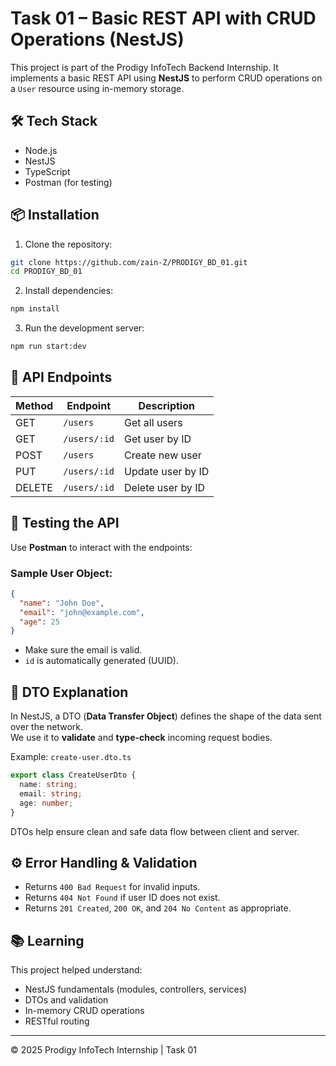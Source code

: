 
# Task 01 – Basic REST API with CRUD Operations (NestJS)

This project is part of the Prodigy InfoTech Backend Internship. It implements a basic REST API using **NestJS** to perform CRUD operations on a `User` resource using in-memory storage.

## 🛠 Tech Stack

- Node.js
- NestJS
- TypeScript
- Postman (for testing)

## 📦 Installation

1. Clone the repository:
```bash
git clone https://github.com/zain-Z/PRODIGY_BD_01.git
cd PRODIGY_BD_01
```

2. Install dependencies:
```bash
npm install
```

3. Run the development server:
```bash
npm run start:dev
```

## 🚀 API Endpoints

| Method | Endpoint         | Description          |
|--------|------------------|----------------------|
| GET    | `/users`         | Get all users        |
| GET    | `/users/:id`     | Get user by ID       |
| POST   | `/users`         | Create new user      |
| PUT    | `/users/:id`     | Update user by ID    |
| DELETE | `/users/:id`     | Delete user by ID    |

## 🧪 Testing the API

Use **Postman** to interact with the endpoints:

### Sample User Object:
```json
{
  "name": "John Doe",
  "email": "john@example.com",
  "age": 25
}
```

- Make sure the email is valid.
- `id` is automatically generated (UUID).

## 📄 DTO Explanation

In NestJS, a DTO (**Data Transfer Object**) defines the shape of the data sent over the network.  
We use it to **validate** and **type-check** incoming request bodies.

Example: `create-user.dto.ts`
```ts
export class CreateUserDto {
  name: string;
  email: string;
  age: number;
}
```

DTOs help ensure clean and safe data flow between client and server.

## ⚙ Error Handling & Validation

- Returns `400 Bad Request` for invalid inputs.
- Returns `404 Not Found` if user ID does not exist.
- Returns `201 Created`, `200 OK`, and `204 No Content` as appropriate.

## 📚 Learning

This project helped understand:
- NestJS fundamentals (modules, controllers, services)
- DTOs and validation
- In-memory CRUD operations
- RESTful routing

---

© 2025 Prodigy InfoTech Internship | Task 01
